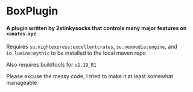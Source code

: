 # BoxPlugin

#### A plugin written by 2stinkysocks that controls many major features on `xanatos.xyz`

Requires `su.nightexpress:excellentcrates`, `su.nexmedia:engine`, and `io.lumine:mythic` to be installed to the local maven repo

Also requires buildtools for `v1.19_R1`

Please excuse the messy code, I tried to make it at least somewhat manageable
